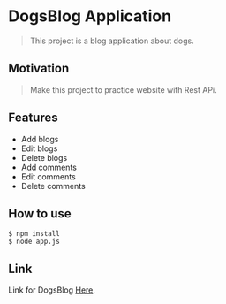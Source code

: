 # DogsBlog Application
> This project is a blog application about dogs.
## Motivation
> Make this project to practice website with Rest APi.
## Features
* Add blogs
* Edit blogs
* Delete blogs
* Add comments
* Edit comments
* Delete comments
## How to use
```
$ npm install
$ node app.js
```
## Link
Link for DogsBlog  [Here](https://stark-peak-77612.herokuapp.com/).